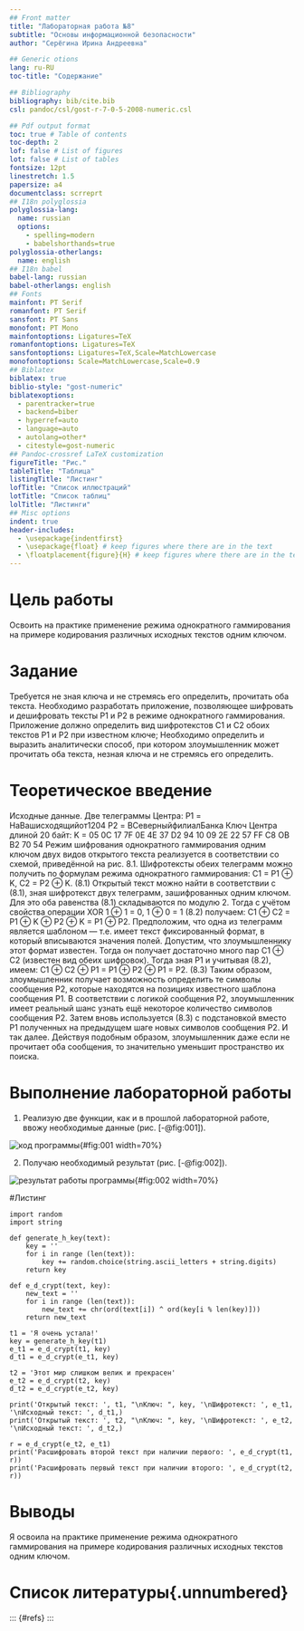 ```yaml
---
## Front matter
title: "Лабораторная работа №8"
subtitle: "Основы информационной безопасности"
author: "Серёгина Ирина Андреевна"

## Generic otions
lang: ru-RU
toc-title: "Содержание"

## Bibliography
bibliography: bib/cite.bib
csl: pandoc/csl/gost-r-7-0-5-2008-numeric.csl

## Pdf output format
toc: true # Table of contents
toc-depth: 2
lof: false # List of figures
lot: false # List of tables
fontsize: 12pt
linestretch: 1.5
papersize: a4
documentclass: scrreprt
## I18n polyglossia
polyglossia-lang:
  name: russian
  options:
	- spelling=modern
	- babelshorthands=true
polyglossia-otherlangs:
  name: english
## I18n babel
babel-lang: russian
babel-otherlangs: english
## Fonts
mainfont: PT Serif
romanfont: PT Serif
sansfont: PT Sans
monofont: PT Mono
mainfontoptions: Ligatures=TeX
romanfontoptions: Ligatures=TeX
sansfontoptions: Ligatures=TeX,Scale=MatchLowercase
monofontoptions: Scale=MatchLowercase,Scale=0.9
## Biblatex
biblatex: true
biblio-style: "gost-numeric"
biblatexoptions:
  - parentracker=true
  - backend=biber
  - hyperref=auto
  - language=auto
  - autolang=other*
  - citestyle=gost-numeric
## Pandoc-crossref LaTeX customization
figureTitle: "Рис."
tableTitle: "Таблица"
listingTitle: "Листинг"
lofTitle: "Список иллюстраций"
lotTitle: "Список таблиц"
lolTitle: "Листинги"
## Misc options
indent: true
header-includes:
  - \usepackage{indentfirst}
  - \usepackage{float} # keep figures where there are in the text
  - \floatplacement{figure}{H} # keep figures where there are in the text
---
```


# Цель работы

Освоить на практике применение режима однократного гаммирования
на примере кодирования различных исходных текстов одним ключом.

# Задание

Требуется не зная ключа и не стремясь его определить, прочитать оба текста. Необходимо разработать приложение, позволяющее шифровать и дешифровать тексты P1 и P2 в режиме однократного гаммирования. 
Приложение должно определить вид шифротекстов C1 и C2 обоих текстов P1 и P2 при известном ключе; 
Необходимо определить и выразить аналитически способ, при котором злоумышленник может прочитать оба текста, незная ключа и не стремясь его определить.

# Теоретическое введение

Исходные данные.
Две телеграммы Центра:
P1 = НаВашисходящийот1204
P2 = ВСеверныйфилиалБанка
Ключ Центра длиной 20 байт:
K = 05 0C 17 7F 0E 4E 37 D2 94 10 09 2E 22 57 FF C8 OB B2 70 54
Режим шифрования однократного гаммирования одним ключом двух
видов открытого текста реализуется в соответствии со схемой, приведённой на рис. 8.1.
Шифротексты обеих телеграмм можно получить по формулам режима
однократного гаммирования:
C1 = P1 ⊕ K,
C2 = P2 ⊕ K. (8.1)
Открытый текст можно найти в соответствии с (8.1), зная шифротекст
двух телеграмм, зашифрованных одним ключом. Для это оба равенства (8.1)
складываются по модулю 2. Тогда с учётом свойства операции XOR
1 ⊕ 1 = 0, 1 ⊕ 0 = 1 (8.2)
получаем:
C1 ⊕ C2 = P1 ⊕ K ⊕ P2 ⊕ K = P1 ⊕ P2.
Предположим, что одна из телеграмм является шаблоном — т.е. имеет текст фиксированный формат, в который вписываются значения полей.
Допустим, что злоумышленнику этот формат известен. Тогда он получает
достаточно много пар C1 ⊕ C2 (известен вид обеих шифровок). Тогда зная
P1 и учитывая (8.2), имеем:
C1 ⊕ C2 ⊕ P1 = P1 ⊕ P2 ⊕ P1 = P2. (8.3)
Таким образом, злоумышленник получает возможность определить те
символы сообщения P2, которые находятся на позициях известного шаблона сообщения P1. В соответствии с логикой сообщения P2, злоумышленник имеет реальный шанс узнать ещё некоторое количество символов сообщения P2. Затем вновь используется (8.3) с подстановкой вместо P1 полученных на предыдущем шаге новых символов сообщения P2. И так далее.
Действуя подобным образом, злоумышленник даже если не прочитает оба
сообщения, то значительно уменьшит пространство их поиска.

# Выполнение лабораторной работы

1. Реализую две функции, как и в прошлой лабораторной работе, ввожу необходимые данные (рис. [-@fig:001]).

![код программы](image/1.jpg){#fig:001 width=70%}

2. Получаю необходимый результат (рис. [-@fig:002]).

![результат работы программы](image/2.jpg){#fig:002 width=70%}

#Листинг 
```
import random
import string

def generate_h_key(text):
    key = ''
    for i in range (len(text)):
        key += random.choice(string.ascii_letters + string.digits)
    return key

def e_d_crypt(text, key):
    new_text = ''
    for i in range (len(text)):
        new_text += chr(ord(text[i]) ^ ord(key[i % len(key)]))
    return new_text
    
t1 = 'Я очень устала!'
key = generate_h_key(t1)
e_t1 = e_d_crypt(t1, key)
d_t1 = e_d_crypt(e_t1, key)

t2 = 'Этот мир слишком велик и прекрасен'
e_t2 = e_d_crypt(t2, key)
d_t2 = e_d_crypt(e_t2, key)

print('Открытый текст: ', t1, "\nКлюч: ", key, '\nШифротекст: ', e_t1, '\nИсходный текст: ', d_t1,)
print('Открытый текст: ', t2, "\nКлюч: ", key, '\nШифротекст: ', e_t2, '\nИсходный текст: ', d_t2,)

r = e_d_crypt(e_t2, e_t1) 
print('Расшифровать второй текст при наличии первого: ', e_d_crypt(t1, r))
print('Расшифровать первый текст при наличии второго: ', e_d_crypt(t2, r))

```


# Выводы

Я освоила на практике применение режима однократного гаммирования
на примере кодирования различных исходных текстов одним ключом.


# Список литературы{.unnumbered}

::: {#refs}
:::
